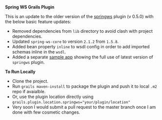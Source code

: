 **Spring WS Grails Plugin**

This is an update to the older version of the [springws](http://grails.org/plugin/springws) plugin (v 0.5.0) with the below basic feature updates:

 - Removed dependencies from `lib` directory to avoid clash with project dependencies.
 - Updated `spring-ws-core` to version `2.1.2` from `1.5.8`.
 - Added bean property `inline` to wsdl config in order to add imported schemas inline in the `wsdl`.
 - Added a separate [sample app](https://github.com/dmahapatro/grails-springws-sample) showing the full use of latest version of `springws` plugin.

**To Run Locally**  
 - Clone the project.
 - Run `grails maven-install` to package the plugin and push it to local `.m2` repo if avaialble.
 - Or, use the plugin location directly using `grails.plugin.location.springws="your/plugin/location"`
 - Very soon I would submit a pull request to the master branch once I am done with few cosmetic changes.
